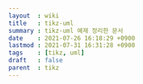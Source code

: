 ```yaml
---
layout  : wiki
title   : tikz-uml
summary : tikz-uml 예제 정리한 문서
date    : 2021-07-26 16:18:29 +0900
lastmod : 2021-07-31 16:31:28 +0900
tags    : [tikz, uml]
draft   : false
parent  : tikz
---
```


<script type="text/tikz">
  \usepackage{tikz-uml}
  \begin{tikzpicture}
    \begin{umlsystem}{System 1}
    \tikzset{every node/.append style={inner xsep=12ex,inner ysep=3em}}
    \end{umlsystem}
    \begin{umlsystem}[y=0.2]{System 2}
    \end{umlsystem} begin{umlsystem}{System 1}
  \end{tikzpicture}
</script>
